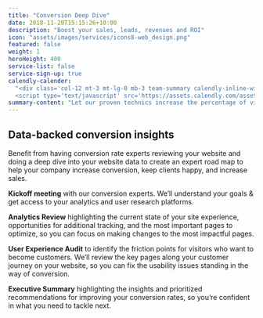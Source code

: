 ```yaml
---
title: "Conversion Deep Dive"
date: 2018-11-20T15:15:26+10:00
description: "Boost your sales, leads, revenues and ROI"
icon: "assets/images/services/icons8-web_design.png"
featured: false
weight: 1
heroHeight: 400
service-list: false
service-sign-up: true
calendly-calender:
  "<div class='col-12 mt-3 mt-lg-0 mb-3 team-summary calendly-inline-widget' data-url='https://calendly.com/experimentzone/conversion-deep-dive-consultation-clone?primary_color=00b187' style='min-width:320px;height:765px;'></div>
  <script type='text/javascript' src='https://assets.calendly.com/assets/external/widget.js'></script>"
summary-content: "Let our proven technics increase the percentage of visitors who take desired actions on your landing pages, website, and campaigns."
---
```


## Data-backed conversion insights

Benefit from having conversion rate experts reviewing your website and doing a deep dive into your website data to create an expert road map to help your company increase conversion, keep clients happy, and increase sales.

**Kickoff meeting** with our conversion experts. We’ll understand your goals & get access to your analytics and user
research platforms.

**Analytics Review** highlighting the current state of your site experience, opportunities for additional tracking, and the most important pages to optimize, so you can focus on making changes to the most impactful pages.

**User Experience Audit** to identify the friction points for visitors who want to become customers. We’ll review the key pages along your customer journey on your website, so you can fix the usability issues standing in the way of conversion.

**Executive Summary** highlighting the insights and prioritized recommendations for improving your conversion rates, so you’re confident in what you need to tackle next.
